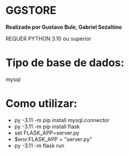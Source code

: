 # GGSTORE
**Realizado por Gustavo Bule, Gabriel Sezaltino**

REQUER PYTHON 3.10 ou superior

# Tipo de base de dados:
mysql

# Como utilizar:
- py -3.11 -m pip install mysql.connector
- py -3.11 -m pip install flask
- set FLASK_APP=server.py
- $env:FLASK_APP = "server.py"
- py -3.11 -m flask run
